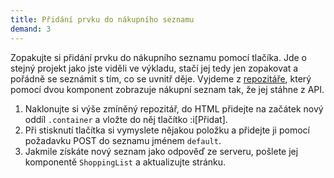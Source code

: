 ```yaml
---
title: Přidání prvku do nákupního seznamu
demand: 3
---
```


Zopakujte si přidání prvku do nákupního seznamu pomocí tlačíka. Jde o stejný projekt jako jste viděli ve výkladu, stačí jej tedy jen zopakovat a pořádně se seznámit s tím, co se uvnitř děje. Vyjdeme z [repozitáře](https://github.com/Czechitas-podklady-WEB/skladani-komponent), který pomocí dvou komponent zobrazuje nákupní seznam tak, že jej stáhne z API.

1. Naklonujte si výše zmíněný repozitář, do HTML přidejte na začátek nový oddíl `.container` a vložte do něj tlačítko :i[Přidat].
1. Při stisknutí tlačítka si vymyslete nějakou položku a přidejte ji pomocí požadavku POST do seznamu jménem `default`.
1. Jakmile získáte nový seznam jako odpověď ze serveru, pošlete jej komponentě `ShoppingList` a aktualizujte stránku.
